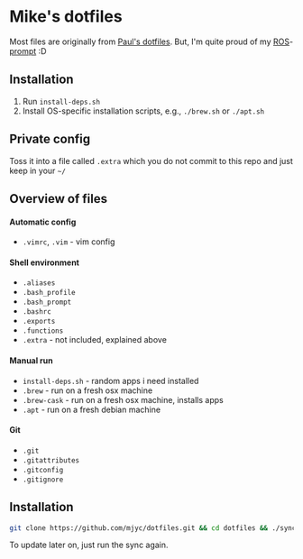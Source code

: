 # Mike's dotfiles

Most files are originally from [Paul's dotfiles](https://github.com/paulirish/dotfiles).
But, I'm quite proud of my [ROS](http://www.ros.org/about-ros/)-[prompt](https://github.com/mjyc/dotfiles/blob/master/.bash_prompt#L64-L77) :D

## Installation

1. Run `install-deps.sh`
2. Install OS-specific installation scripts, e.g., `./brew.sh` or `./apt.sh`

## Private config

Toss it into a file called `.extra` which you do not commit to this repo and just keep in your `~/`

## Overview of files

#### Automatic config
* `.vimrc`, `.vim` - vim config

#### Shell environment
* `.aliases`
* `.bash_profile`
* `.bash_prompt`
* `.bashrc`
* `.exports`
* `.functions`
* `.extra` - not included, explained above

#### Manual run
* `install-deps.sh` - random apps i need installed
* `.brew` - run on a fresh osx machine
* `.brew-cask` - run on a fresh osx machine, installs apps
* `.apt` - run on a fresh debian machine

#### Git
* `.git`
* `.gitattributes`
* `.gitconfig`
* `.gitignore`

## Installation

```bash
git clone https://github.com/mjyc/dotfiles.git && cd dotfiles && ./sync.sh
```

To update later on, just run the sync again.
